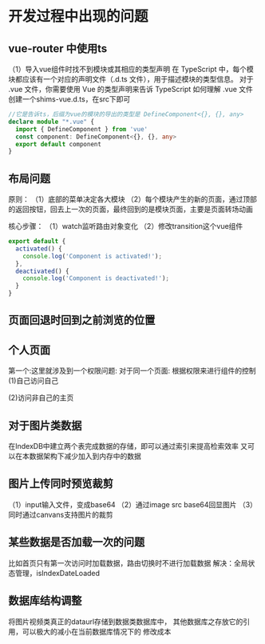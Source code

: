 # 开发过程中出现的问题

## vue-router 中使用ts
（1）导入vue组件时找不到模块或其相应的类型声明
在 TypeScript 中，每个模块都应该有一个对应的声明文件（.d.ts 文件），用于描述模块的类型信息。
对于 .vue 文件，你需要使用 Vue 的类型声明来告诉 TypeScript 如何理解 .vue 文件
创建一个shims-vue.d.ts，在src下即可

```typescript
//它是告诉ts，后缀为vue的模块的导出的类型是 DefineComponent<{}, {}, any>
declare module "*.vue" {
  import { DefineComponent } from 'vue'
  const component: DefineComponent<{}, {}, any>
  export default component
}
```

## 布局问题

原则：
（1）底部的菜单决定各大模块
（2）每个模块产生的新的页面，通过顶部的返回按钮，回去上一次的页面，最终回到的是模块页面，主要是页面转场动画

核心步骤：
（1）watch监听路由对象变化
（2）修改transition这个vue组件


```typescript
export default {
  activated() {
    console.log('Component is activated!');
  },
  deactivated() {
    console.log('Component is deactivated!');
  }
}
```

## 页面回退时回到之前浏览的位置


## 个人页面

第一个:这里就涉及到一个权限问题: 
对于同一个页面: 根据权限来进行组件的控制
(1)自己访问自己

(2)访问非自己的主页

## 对于图片类数据

在IndexDB中建立两个表完成数据的存储，即可以通过索引来提高检索效率
又可以在本数据架构下减少加入到内存中的数据

## 图片上传同时预览裁剪

（1）input输入文件，变成base64
（2）通过image src base64回显图片
（3）同时通过canvans支持图片的裁剪

## 某些数据是否加载一次的问题
比如首页只有第一次访问时加载数据，路由切换时不进行加载数据
解决：全局状态管理，isIndexDateLoaded

## 数据库结构调整
将图片视频类真正的dataurl存储到数据类数据库中，
其他数据库之存放它的引用，可以极大的减小在当前数据库情况下的
修改成本




